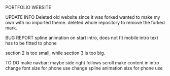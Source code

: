 PORTFOLIO WEBSITE

UPDATE INFO Deleted old website since it was forked wanted to make my own with no imported theme. deleted whole repository to remove the forked mark.

BUG REPORT spline animation on start intro, does not fit mobile intro text has to be fitted to phone

section 2 is too small, while section 3 is too big.

TO DO make navbar: maybe side right follows scroll make content in intro change font size for phone use change spline animation size for phone use
